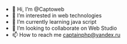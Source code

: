 - 👋 Hi, I’m @Captoweb
- 👀 I’m interested in web technologies
- 🌱 I’m currently learning java script
- 💞️ I’m looking to collaborate on Web Studio
- 📫 How to reach me captainphp@yandex.ru

<!---
Captoweb/Captoweb is a ✨ special ✨ repository because its `README.md` (this file) appears on your GitHub profile.
You can click the Preview link to take a look at your changes.
--->
